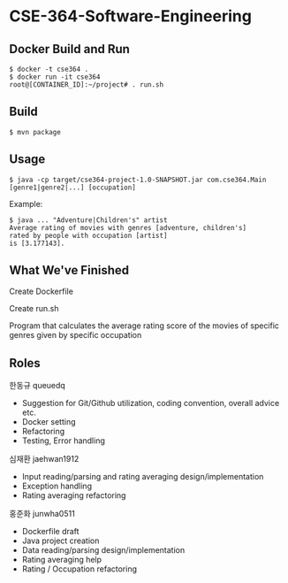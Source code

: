 # CSE-364-Software-Engineering

## Docker Build and Run

```
$ docker -t cse364 .
$ docker run -it cse364
root@[CONTAINER_ID]:~/project# . run.sh
```

## Build

```
$ mvn package
```

## Usage

```
$ java -cp target/cse364-project-1.0-SNAPSHOT.jar com.cse364.Main [genre1|genre2|...] [occupation]
```

Example:

```
$ java ... "Adventure|Children's" artist
Average rating of movies with genres [adventure, children's]
rated by people with occupation [artist]
is [3.177143].
```

## What We've Finished
Create Dockerfile

Create run.sh

Program that calculates the average rating score of the movies of specific genres given by specific occupation

## Roles

한동규 queuedq
- Suggestion for Git/Github utilization, coding convention, overall advice etc.
- Docker setting
- Refactoring
- Testing, Error handling

심재환 jaehwan1912
- Input reading/parsing and rating averaging design/implementation
- Exception handling
- Rating averaging refactoring

홍준화 junwha0511
- Dockerfile draft
- Java project creation
- Data reading/parsing design/implementation
- Rating averaging help
- Rating / Occupation refactoring
